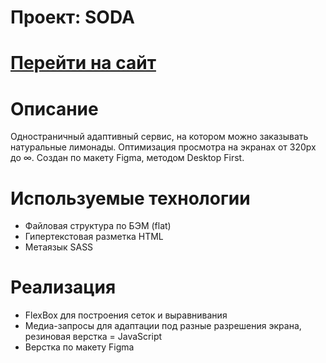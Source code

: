 Проект: SODA
============
[Перейти на сайт](https://dannylawn.github.io/soda-shop/)
============
Описание
============
Одностраничный адаптивный сервис, на котором можно заказывать натуральные лимонады. Оптимизация просмотра на экранах от 320px до ∞. Создан по макету Figma, методом Desktop First.

Используемые технологии
============
- Файловая структура по БЭМ (flat)
- Гипертекстовая разметка HTML
- Метаязык SASS

Реализация
============
- FlexBox для построения сеток и выравнивания
- Медиа-запросы для адаптации под разные разрешения экрана, резиновая верстка
= JavaScript
- Верстка по макету Figma
